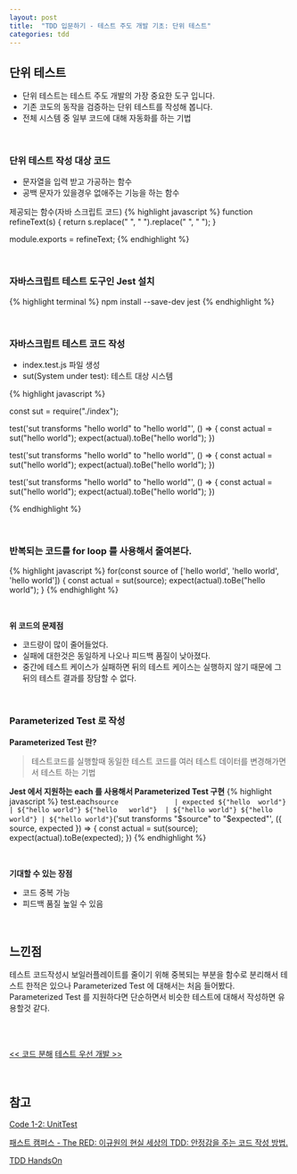 ```yaml
---
layout: post
title:  "TDD 입문하기 - 테스트 주도 개발 기초: 단위 테스트"
categories: tdd
---
```


## 단위 테스트
- 단위 테스트는 테스트 주도 개발의 가장 중요한 도구 입니다.
- 기존 코도의 동작을 검증하는 단위 테스트를 작성해 봅니다.
- 전체 시스템 중 일부 코드에 대해 자동화를 하는 기법

<br>

### 단위 테스트 작성 대상 코드
- 문자열을 입력 받고 가공하는 함수
- 공백 문자가 있을경우 없애주는 기능을 하는 함수

제공되는 함수(자바 스크립트 코드)
{% highlight javascript %}
function refineText(s) {
    return s.replace("    ", " ").replace("  ", " ");
}

module.exports = refineText;
{% endhighlight %}

<br>

### 자바스크립트 테스트 도구인 Jest 설치
{% highlight terminal %}
npm install --save-dev jest
{% endhighlight %}

<br>

### 자바스크립트 테스트 코드 작성
- index.test.js 파일 생성
- sut(System under test): 테스트 대상 시스템

{% highlight javascript %}

const sut = require("./index");

test('sut transforms "hello  world" to "hello world"', () => {
    const actual = sut("hello  world");
    expect(actual).toBe("hello world");
})

test('sut transforms "hello    world" to "hello world"', () => {
    const actual = sut("hello    world");
    expect(actual).toBe("hello world");
})

test('sut transforms "hello   world" to "hello world"', () => {
    const actual = sut("hello   world");
    expect(actual).toBe("hello world");
})

{% endhighlight %}

<br>

### 반복되는 코드를 for loop 를 사용해서 줄여본다.
{% highlight javascript %}
for(const source of ['hello  world', 'hello   world', 'hello    world']) {
    const actual = sut(source);
    expect(actual).toBe("hello world");
}
{% endhighlight %}

<br>

**위 코드의 문제점**
- 코드량이 많이 줄어들었다.
- 실패에 대한것은 동일하게 나오나 피드백 품질이 낮아졌다.
- 중간에 테스트 케이스가 실패하면 뒤의 테스트 케이스는 실행하지 않기 때문에 그 뒤의 테스트 결과를 장담할 수 없다.

<br>

### Parameterized Test 로 작성

**Parameterized Test 란?**
> 테스트코드를 실행할때 동일한 테스트 코드를 여러 테스트 데이터를 변경해가면서 테스트 하는 기법

**Jest 에서 지원하는 each 를 사용해서 Parameterized Test 구현**
{% highlight javascript %}
test.each`
    source              | expected
    ${"hello  world"}   | ${"hello world"}
    ${"hello   world"}  | ${"hello world"}
    ${"hello    world"} | ${"hello world"}
`('sut transforms "$source" to "$expected"', ({ source, expected }) => {
    const actual = sut(source);
    expect(actual).toBe(expected);
})
{% endhighlight %}

<br>

**기대할 수 있는 장점**
- 코드 중복 가능
- 피드백 품질 높일 수 있음

<br>

## 느낀점
테스트 코드작성시 보일러플레이트를 줄이기 위해 중복되는 부분을 함수로 분리해서 테스트 한적은 있으나 Parameterized Test 에 대해서는 처음 들어봤다.
Parameterized Test 를 지원하다면 단순하면서 비슷한 테스트에 대해서 작성하면 유용할것 같다.


<br>
<br>

[<< 코드 분해](./2-basic-tdd-3-decomposition-code) [테스트 우선 개발 >>](./../15/basic-tdd-5-test-first)

<br>

## 참고
[Code 1-2: UnitTest](https://github.com/LeeYoonSam/InitiateTDDHandsOn/tree/main/TEXT-REFINER)

[패스트 캠퍼스 - The RED: 이규원의 현실 세상의 TDD: 안정감을 주는 코드 작성 방법.](https://www.fastcampus.co.kr/dev_red_ygw)

[TDD HandsOn](https://github.com/gyuwon/TDDHandsOn)